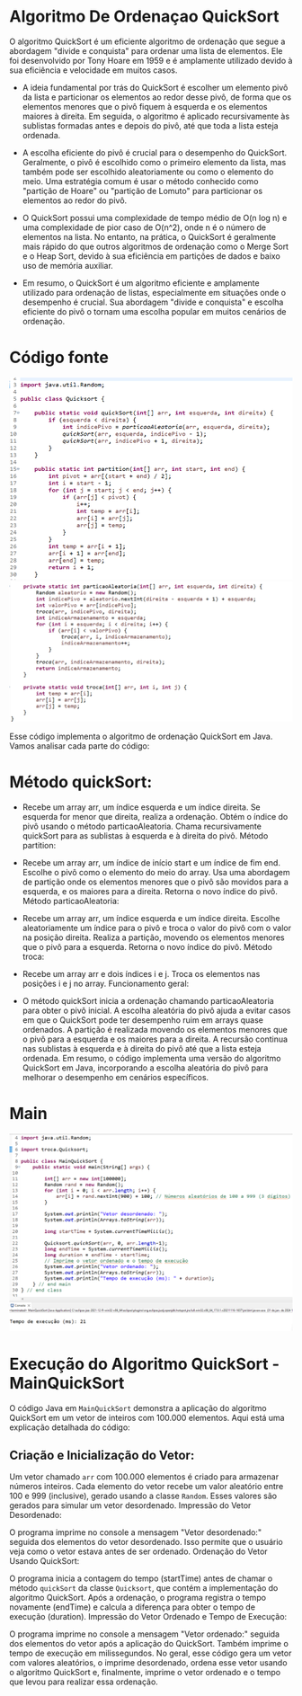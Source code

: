 # Algoritmo De Ordenaçao QuickSort

O algoritmo QuickSort é um eficiente algoritmo de ordenação que segue a abordagem "divide e conquista" para ordenar uma lista de elementos. Ele foi desenvolvido por Tony Hoare em 1959 e é amplamente utilizado devido à sua eficiência e velocidade em muitos casos.

- A ideia fundamental por trás do QuickSort é escolher um elemento pivô da lista e particionar os elementos ao redor desse pivô, de forma que os elementos menores que o pivô fiquem à esquerda e os elementos maiores à direita. Em seguida, o algoritmo é aplicado recursivamente às sublistas formadas antes e depois do pivô, até que toda a lista esteja ordenada.

- A escolha eficiente do pivô é crucial para o desempenho do QuickSort. Geralmente, o pivô é escolhido como o primeiro elemento da lista, mas também pode ser escolhido aleatoriamente ou como o elemento do meio. Uma estratégia comum é usar o método conhecido como "partição de Hoare" ou "partição de Lomuto" para particionar os elementos ao redor do pivô.

- O QuickSort possui uma complexidade de tempo médio de O(n log n) e uma complexidade de pior caso de O(n^2), onde n é o número de elementos na lista. No entanto, na prática, o QuickSort é geralmente mais rápido do que outros algoritmos de ordenação como o Merge Sort e o Heap Sort, devido à sua eficiência em partições de dados e baixo uso de memória auxiliar.

- Em resumo, o QuickSort é um algoritmo eficiente e amplamente utilizado para ordenação de listas, especialmente em situações onde o desempenho é crucial. Sua abordagem "divide e conquista" e escolha eficiente do pivô o tornam uma escolha popular em muitos cenários de ordenação.

# Código fonte
![Classe de Ordenação - QuickSort01](./imgs/ClassQuickSort01.png)
![Classe de Ordenação - QuickSort02](./imgs/ClassQuickSort02.png)

Esse código implementa o algoritmo de ordenação QuickSort em Java. Vamos analisar cada parte do código:

# Método quickSort:

- Recebe um array arr, um índice esquerda e um índice direita.
Se esquerda for menor que direita, realiza a ordenação.
Obtém o índice do pivô usando o método particaoAleatoria.
Chama recursivamente quickSort para as sublistas à esquerda e à direita do pivô.
Método partition:

- Recebe um array arr, um índice de início start e um índice de fim end.
Escolhe o pivô como o elemento do meio do array.
Usa uma abordagem de partição onde os elementos menores que o pivô são movidos para a esquerda, e os maiores para a direita.
Retorna o novo índice do pivô.
Método particaoAleatoria:

- Recebe um array arr, um índice esquerda e um índice direita.
Escolhe aleatoriamente um índice para o pivô e troca o valor do pivô com o valor na posição direita.
Realiza a partição, movendo os elementos menores que o pivô para a esquerda.
Retorna o novo índice do pivô.
Método troca:

- Recebe um array arr e dois índices i e j.
Troca os elementos nas posições i e j no array.
Funcionamento geral:

- O método quickSort inicia a ordenação chamando particaoAleatoria para obter o pivô inicial.
A escolha aleatória do pivô ajuda a evitar casos em que o QuickSort pode ter desempenho ruim em arrays quase ordenados.
A partição é realizada movendo os elementos menores que o pivô para a esquerda e os maiores para a direita.
A recursão continua nas sublistas à esquerda e à direita do pivô até que a lista esteja ordenada.
Em resumo, o código implementa uma versão do algoritmo QuickSort em Java, incorporando a escolha aleatória do pivô para melhorar o desempenho em cenários específicos.

# Main
![Classe de Ordenação - MainQuickSort](./imgs/MainQuickSort.png)
# Execução do Algoritmo QuickSort - MainQuickSort

O código Java em `MainQuickSort` demonstra a aplicação do algoritmo QuickSort em um vetor de inteiros com 100.000 elementos. Aqui está uma explicação detalhada do código:

## Criação e Inicialização do Vetor:

Um vetor chamado `arr` com 100.000 elementos é criado para armazenar números inteiros.
Cada elemento do vetor recebe um valor aleatório entre 100 e 999 (inclusive), gerado usando a classe `Random`. Esses valores são gerados para simular um vetor desordenado.
Impressão do Vetor Desordenado:

O programa imprime no console a mensagem "Vetor desordenado:" seguida dos elementos do vetor desordenado. Isso permite que o usuário veja como o vetor estava antes de ser ordenado.
Ordenação do Vetor Usando QuickSort:

O programa inicia a contagem do tempo (startTime) antes de chamar o método `quickSort` da classe `Quicksort`, que contém a implementação do algoritmo QuickSort.
Após a ordenação, o programa registra o tempo novamente (endTime) e calcula a diferença para obter o tempo de execução (duration).
Impressão do Vetor Ordenado e Tempo de Execução:

O programa imprime no console a mensagem "Vetor ordenado:" seguida dos elementos do vetor após a aplicação do QuickSort.
Também imprime o tempo de execução em milissegundos.
No geral, esse código gera um vetor com valores aleatórios, o imprime desordenado, ordena esse vetor usando o algoritmo QuickSort e, finalmente, imprime o vetor ordenado e o tempo que levou para realizar essa ordenação.
